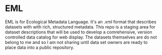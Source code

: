 # EML
EML is for Ecological Metadata Language. It's an .xml format that describes datasets with with rich, structured metadata. This repo is a staging area for dataset descriptions that will be used to develop a comrehensive, version controlled data catalog for web display. The datasets themselves are do not belong to me and so I am not sharing until data set owners are ready to place data into a public repository.